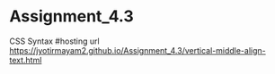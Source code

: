 # Assignment_4.3
CSS Syntax
#hosting url
https://jyotirmayam2.github.io/Assignment_4.3/vertical-middle-align-text.html
